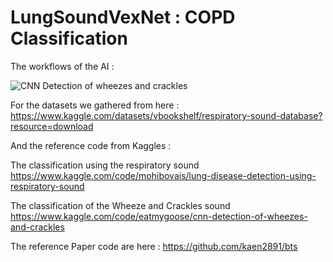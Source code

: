 # LungSoundVexNet : COPD Classification

The workflows of the AI :

![CNN Detection of wheezes and crackles](https://github.com/user-attachments/assets/e3af5263-c977-40a7-8995-ce24f8ffb520)

For the datasets we gathered from here : https://www.kaggle.com/datasets/vbookshelf/respiratory-sound-database?resource=download

And the reference code from Kaggles :

The classification using the respiratory sound
https://www.kaggle.com/code/mohibovais/lung-disease-detection-using-respiratory-sound

The classification of the Wheeze and Crackles sound
https://www.kaggle.com/code/eatmygoose/cnn-detection-of-wheezes-and-crackles

The reference Paper code are here : https://github.com/kaen2891/bts




